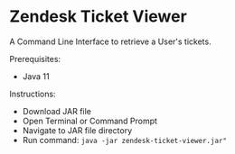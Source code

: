 # Zendesk Ticket Viewer

A Command Line Interface to retrieve a User's tickets.

Prerequisites:
- Java 11

Instructions:
 - Download JAR file
 - Open Terminal or Command Prompt
 - Navigate to JAR file directory
 - Run command:
 `java -jar zendesk-ticket-viewer.jar"`
